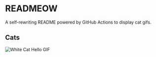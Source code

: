 # READMEOW

A self-rewriting README powered by GitHub Actions to display cat gifs.

## Cats

![White Cat Hello GIF](https://media1.giphy.com/media/v1.Y2lkPTlhY2QwMmRhc2tva3U4eXIwMWFncHJxNml4ZXZ6ejgzOTU3Yng0MjJkdzV4bW9yYiZlcD12MV9naWZzX3NlYXJjaCZjdD1n/vFKqnCdLPNOKc/200.gif)
